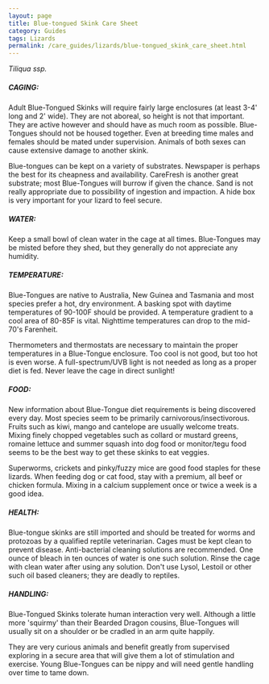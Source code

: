```yaml
---
layout: page
title: Blue-tongued Skink Care Sheet
category: Guides
tags: Lizards
permalink: /care_guides/lizards/blue-tongued_skink_care_sheet.html
---
```


*Tiliqua ssp.*

##### CAGING: 

Adult Blue-Tongued Skinks will require fairly large enclosures (at least 3-4' long and 2' wide). They are not aboreal, so height is not that important. They are active however and should have as much room as possible. Blue-Tongues should not be housed together. Even at breeding time males and females should be mated under supervision. Animals of both sexes can cause extensive damage to another skink.

Blue-tongues can be kept on a variety of substrates. Newspaper is perhaps the best for its cheapness and availability. CareFresh is another great substrate; most Blue-Tongues will burrow if given the chance. Sand is not really appropriate due to possibility of ingestion and impaction. A hide box is very important for your lizard to feel secure.

##### WATER: 

Keep a small bowl of clean water in the cage at all times. Blue-Tongues may be misted before they shed, but they generally do not appreciate any humidity.

##### TEMPERATURE: 

Blue-Tongues are native to Australia, New Guinea and Tasmania and most species prefer a hot, dry environment. A basking spot with daytime temperatures of 90-100F should be provided. A temperature gradient to a cool area of 80-85F is vital. Nighttime temperatures can drop to the mid-70's Farenheit.

Thermometers and thermostats are necessary to maintain the proper temperatures in a Blue-Tongue enclosure. Too cool is not good, but too hot is even worse. A full-spectrum/UVB light is not needed as long as a proper diet is fed. Never leave the cage in direct sunlight!

##### FOOD: 

New information about Blue-Tongue diet requirements is being discovered every day. Most species seem to be primarily carnivorous/insectivorous. Fruits such as kiwi, mango and cantelope are usually welcome treats. Mixing finely chopped vegetables such as collard or mustard greens, romaine lettuce and summer squash into dog food or monitor/tegu food seems to be the best way to get these skinks to eat veggies.

Superworms, crickets and pinky/fuzzy mice are good food staples for these lizards. When feeding dog or cat food, stay with a premium, all beef or chicken formula. Mixing in a calcium supplement once or twice a week is a good idea.

##### HEALTH: 

Blue-tongue skinks are still imported and should be treated for worms and protozoas by a qualified reptile veterinarian. Cages must be kept clean to prevent disease. Anti-bacterial cleaning solutions are recommended. One ounce of bleach in ten ounces of water is one such solution. Rinse the cage with clean water after using any solution. Don't use Lysol, Lestoil or other such oil based cleaners; they are deadly to reptiles.

##### HANDLING: 

Blue-Tongued Skinks tolerate human interaction very well. Although a little more 'squirmy' than their Bearded Dragon cousins, Blue-Tongues will usually sit on a shoulder or be cradled in an arm quite happily.

They are very curious animals and benefit greatly from supervised exploring in a secure area that will give them a lot of stimulation and exercise. Young Blue-Tongues can be nippy and will need gentle handling over time to tame down.